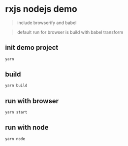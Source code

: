 # rxjs nodejs demo
> include browserify and babel 

> default run for browser is build with babel transform

## init demo project
```bash
yarn
```
## build
```bash
yarn build
```
## run with browser
```bash
yarn start
```
## run with node
```bash
yarn node
```
